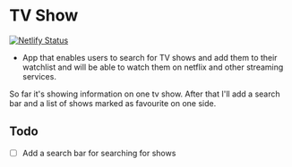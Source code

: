 # TV Show
[![Netlify Status](https://api.netlify.com/api/v1/badges/a1958f3b-a377-4f9a-a660-05bf05e158fe/deploy-status)](https://app.netlify.com/sites/tv-show-strangers/deploys)

- App that enables users to search for TV shows and add them to their watchlist and will be able to watch them on netflix and other streaming services.

So far it's showing information on one tv show. After that I'll add a search bar and a list of shows marked as favourite on one side.


## Todo

- [ ] Add a search bar for searching for shows


